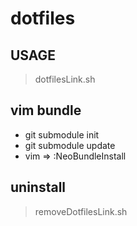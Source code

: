 # dotfiles

## USAGE
> dotfilesLink.sh

## vim bundle
* git submodule init
* git submodule update
* vim => :NeoBundleInstall

## uninstall
> removeDotfilesLink.sh
